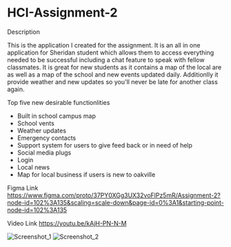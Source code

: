 # HCI-Assignment-2

Description

This is the application I created for the assignment. It is an all in one application for Sheridan student which allows them to access everything needed to be successful including a chat feature to speak with fellow classmates. It is great for new students as it contains a map of the local are as well as a map of the school and new events updated daily. Additionlly it provide weather and new updates so you'll never be late for another class again.

Top five new desirable functionlities

- Built in school campus map
- School vents 
- Weather updates
- Emergency contacts 
- Support system for users to give feed back or in need of help
- Social media plugs
- Login
- Local news
- Map for local business if users is new to oakville

Figma Link
https://www.figma.com/proto/37PY0XGg3UX32voFlPz5mR/Assignment-2?node-id=102%3A135&scaling=scale-down&page-id=0%3A1&starting-point-node-id=102%3A135

Video Link
https://youtu.be/kAjH-PN-N-M


![Screenshot_1](https://user-images.githubusercontent.com/71281585/155849002-726e3141-c1c5-4543-b0a7-c573ad79c64c.png)
![Screenshot_2](https://user-images.githubusercontent.com/71281585/155849004-5235039a-682c-4f07-962b-8b9d25a3192d.png)
